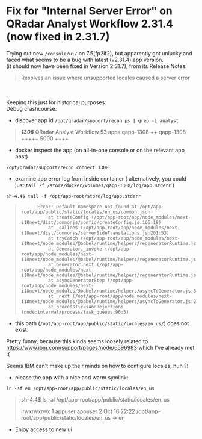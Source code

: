 # Fix for "Internal Server Error" on QRadar Analyst Workflow 2.31.4 (now fixed in 2.31.7)

Trying out new `/console/ui/` on 7.5(fp2if2), but apparently got unlucky and faced what seems to be a bug with latest (v2.31.4) app version.
\
(it should now have been fixed in Version 2.31.7), from its Release Notes:
> Resolves an issue where unsupported locales caused a server error 
>
\
\
Keeping this just for historical purposes:
\
Debug crashcourse:

- discover app id
`/opt/qradar/support/recon ps | grep -i analyst`
> ***1308***    QRadar Analyst Workflow         53              apps                    qapp-1308       ++      qapp-1308       +++++   5000    ++++

- docker inspect the app (on all-in-one console or on the relevant app host)

`/opt/qradar/support/recon connect 1308`

- examine app error log from inside container  ( alternatively, you could just `tail -f /store/docker/volumes/qapp-1308/log/app.stderr` )

`sh-4.4$ tail -f /opt/app-root/store/log/app.stderr`

>			Error: Default namespace not found at /opt/app-root/app/public/static/locales/en_us/common.json
>				at createConfig (/opt/app-root/app/node_modules/next-i18next/dist/commonjs/config/createConfig.js:165:19)
>				at _callee$ (/opt/app-root/app/node_modules/next-i18next/dist/commonjs/serverSideTranslations.js:201:53)
>				at tryCatch (/opt/app-root/app/node_modules/next-i18next/node_modules/@babel/runtime/helpers/regeneratorRuntime.js:86:17)
>				at Generator._invoke (/opt/app-root/app/node_modules/next-i18next/node_modules/@babel/runtime/helpers/regeneratorRuntime.js:66:24)
>				at Generator.next (/opt/app-root/app/node_modules/next-i18next/node_modules/@babel/runtime/helpers/regeneratorRuntime.js:117:21)
>				at asyncGeneratorStep (/opt/app-root/app/node_modules/next-i18next/node_modules/@babel/runtime/helpers/asyncToGenerator.js:3:24)
>				at _next (/opt/app-root/app/node_modules/next-i18next/node_modules/@babel/runtime/helpers/asyncToGenerator.js:25:9)
>				at processTicksAndRejections (node:internal/process/task_queues:96:5)

- this path (`/opt/app-root/app/public/static/locales/en_us/`) does not exist.

Pretty funny, because this kinda seems loosely related to https://www.ibm.com/support/pages/node/6596983 which I've already met :(

Seems IBM can't make up their minds on how to configure locales, huh ?!

- please the app with a nice and warm symlink:

`ln -sf en /opt/app-root/app/public/static/locales/en_us`

> sh-4.4$ ls -al /opt/app-root/app/public/static/locales/en_us
> 
> lrwxrwxrwx 1 appuser appuser 2 Oct 16 22:22 /opt/app-root/app/public/static/locales/en_us -> en

- Enjoy access to new ui
